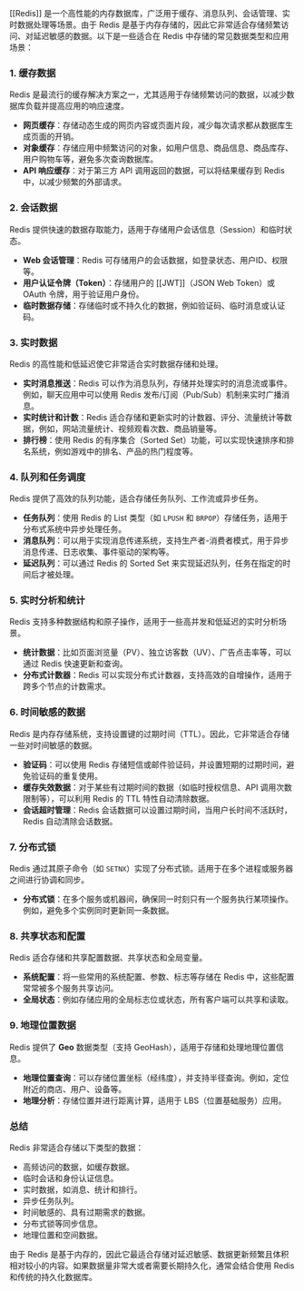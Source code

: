 [[Redis]] 是一个高性能的内存数据库，广泛用于缓存、消息队列、会话管理、实时数据处理等场景。由于 Redis 是基于内存存储的，因此它非常适合存储频繁访问、对延迟敏感的数据。以下是一些适合在 Redis 中存储的常见数据类型和应用场景：

### 1. **缓存数据**

Redis 是最流行的缓存解决方案之一，尤其适用于存储频繁访问的数据，以减少数据库负载并提高应用的响应速度。

- **网页缓存**：存储动态生成的网页内容或页面片段，减少每次请求都从数据库生成页面的开销。
- **对象缓存**：存储应用中频繁访问的对象，如用户信息、商品信息、商品库存、用户购物车等，避免多次查询数据库。
- **API 响应缓存**：对于第三方 API 调用返回的数据，可以将结果缓存到 Redis 中，以减少频繁的外部请求。

### 2. **会话数据**

Redis 提供快速的数据存取能力，适用于存储用户会话信息（Session）和临时状态。

- **Web 会话管理**：Redis 可存储用户的会话数据，如登录状态、用户ID、权限等。
- **用户认证令牌（Token）**：存储用户的 [[JWT]]（JSON Web Token）或 OAuth 令牌，用于验证用户身份。
- **临时数据存储**：存储临时或不持久化的数据，例如验证码、临时消息或认证码。

### 3. **实时数据**

Redis 的高性能和低延迟使它非常适合实时数据存储和处理。

- **实时消息推送**：Redis 可以作为消息队列，存储并处理实时的消息流或事件。例如，聊天应用中可以使用 Redis 发布/订阅（Pub/Sub）机制来实时广播消息。
- **实时统计和计数**：Redis 适合存储和更新实时的计数器、评分、流量统计等数据，例如，网站流量统计、视频观看次数、商品销量等。
- **排行榜**：使用 Redis 的有序集合（Sorted Set）功能，可以实现快速排序和排名系统，例如游戏中的排名、产品的热门程度等。

### 4. **队列和任务调度**

Redis 提供了高效的队列功能，适合存储任务队列、工作流或异步任务。

- **任务队列**：使用 Redis 的 List 类型（如 `LPUSH` 和 `BRPOP`）存储任务，适用于分布式系统中异步处理任务。
- **消息队列**：可以用于实现消息传递系统，支持生产者-消费者模式，用于异步消息传递、日志收集、事件驱动的架构等。
- **延迟队列**：可以通过 Redis 的 Sorted Set 来实现延迟队列，任务在指定的时间后才被处理。

### 5. **实时分析和统计**

Redis 支持多种数据结构和原子操作，适用于一些高并发和低延迟的实时分析场景。

- **统计数据**：比如页面浏览量（PV）、独立访客数（UV）、广告点击率等，可以通过 Redis 快速更新和查询。
- **分布式计数器**：Redis 可以实现分布式计数器，支持高效的自增操作，适用于跨多个节点的计数需求。

### 6. **时间敏感的数据**

Redis 是内存存储系统，支持设置键的过期时间（TTL）。因此，它非常适合存储一些对时间敏感的数据。

- **验证码**：可以使用 Redis 存储短信或邮件验证码，并设置短期的过期时间，避免验证码的重复使用。
- **缓存失效数据**：对于某些有过期时间的数据（如临时授权信息、API 调用次数限制等），可以利用 Redis 的 TTL 特性自动清除数据。
- **会话超时管理**：Redis 会话数据可以设置过期时间，当用户长时间不活跃时，Redis 自动清除会话数据。

### 7. **分布式锁**

Redis 通过其原子命令（如 `SETNX`）实现了分布式锁。适用于在多个进程或服务器之间进行协调和同步。

- **分布式锁**：在多个服务或机器间，确保同一时刻只有一个服务执行某项操作。例如，避免多个实例同时更新同一条数据。

### 8. **共享状态和配置**

Redis 适合存储和共享配置数据、共享状态和全局变量。

- **系统配置**：将一些常用的系统配置、参数、标志等存储在 Redis 中，这些配置常常被多个服务共享访问。
- **全局状态**：例如存储应用的全局标志位或状态，所有客户端可以共享和读取。

### 9. **地理位置数据**

Redis 提供了 **Geo** 数据类型（支持 GeoHash），适用于存储和处理地理位置信息。

- **地理位置查询**：可以存储位置坐标（经纬度），并支持半径查询。例如，定位附近的商店、用户、设备等。
- **地理分析**：存储位置并进行距离计算，适用于 LBS（位置基础服务）应用。

### 总结

Redis 非常适合存储以下类型的数据：

- 高频访问的数据，如缓存数据。
- 临时会话和身份认证信息。
- 实时数据，如消息、统计和排行。
- 异步任务队列。
- 时间敏感的、具有过期需求的数据。
- 分布式锁等同步信息。
- 地理位置和空间数据。

由于 Redis 是基于内存的，因此它最适合存储对延迟敏感、数据更新频繁且体积相对较小的内容。如果数据量非常大或者需要长期持久化，通常会结合使用 Redis 和传统的持久化数据库。
